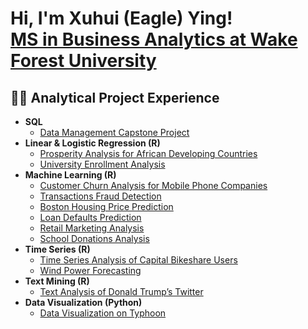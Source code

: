 <h1>Hi, I'm Xuhui (Eagle) Ying! <br/><a href="https://github.com/xuhui-eagle-ying"><a href="https://www.linkedin.com/in/xuhui-eagle-ying/">MS in Business Analytics at Wake Forest University</a></h1>

<h2>👨‍💻 Analytical Project Experience</h2>

- <b> SQL</b>
  - [Data Management Capstone Project](https://github.com/xuhui-eagle-ying/data_management_capstone_project.github.io)
- <b> Linear & Logistic Regression (R)</b>
  - [Prosperity Analysis for African Developing Countries](https://github.com/xuhui-eagle-ying/prosperity_analysis_for_african_developing_countries.github.io)
  - [University Enrollment Analysis](https://github.com/xuhui-eagle-ying/university_enrollment_analysis.github.io)
- <b> Machine Learning (R)</b>
  - [Customer Churn Analysis for Mobile Phone Companies](https://github.com/xuhui-eagle-ying/customer_churn_analysis_for_mobile_phone_companies.github.io)
  - [Transactions Fraud Detection](https://github.com/xuhui-eagle-ying/transactions_fraud_detection.github.io)
  - [Boston Housing Price Prediction](https://github.com/xuhui-eagle-ying/boston_housing_price_prediction.github.io)
  - [Loan Defaults Prediction](https://github.com/xuhui-eagle-ying/loan_defaults_prediction.github.io)
  - [Retail Marketing Analysis](https://github.com/xuhui-eagle-ying/retail_marketing_analysis.github.io)
  - [School Donations Analysis](https://github.com/xuhui-eagle-ying/school_donations_analysis.github.io)
- <b> Time Series (R)</b>
  - [Time Series Analysis of Capital Bikeshare Users](https://github.com/xuhui-eagle-ying/time_series_analysis_of_capital_bikeshare_users.github.io)
  - [Wind Power Forecasting](https://github.com/xuhui-eagle-ying/wind_power_forecasting.github.io)
- <b> Text Mining (R)</b>
  - [Text Analysis of Donald Trump’s Twitter](https://github.com/xuhui-eagle-ying/text_analysis_of_donald_trump-s_twitter.github.io)
- <b> Data Visualization (Python)</b>
  - [Data Visualization on Typhoon](https://github.com/xuhui-eagle-ying/data_visualization_on_typhoon.github.io)
